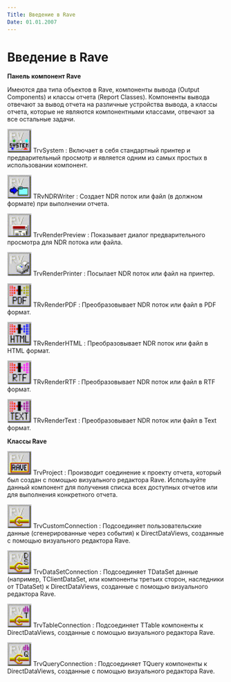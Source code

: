 ```yaml
---
Title: Введение в Rave
Date: 01.01.2007
---
```



Введение в Rave
===============

**Панель компонент Rave**

Имеются два типа объектов в Rave, компоненты вывода (Output Components)
и классы отчета (Report Classes). Компоненты вывода отвечают за вывод
отчета на различные устройства вывода, а классы отчета, которые не
являются компонентными классами, отвечают за все остальные задачи.

![](embim1741.png)        TrvSystem
: Включает в себя стандартный принтер и предварительный просмотр и
является одним из самых простых в использовании компонент.

![](embim1742.png)        TRvNDRWriter
: Создает NDR поток или файл (в должном формате) при выполнении отчета.

![](embim1743.png)        TrvRenderPreview
: Показывает диалог предварительного просмотра для NDR потока или
файла.

![](embim1744.png)        TrvRenderPrinter
: Посылает NDR поток или файл на принтер.

![](embim1745.png)        TRvRenderPDF
: Преобразовывает NDR поток или файл в PDF формат.

![](embim1746.png)        TRvRenderHTML
: Преобразовывает NDR поток или файл в HTML формат.

![](embim1747.png)        TRvRenderRTF
: Преобразовывает NDR поток или файл в RTF формат.

![](embim1748.png)        TRvRenderText
: Преобразовывает NDR поток или файл в Text формат.

**Классы Rave**

![](embim1749.png)        TrvProject
: Производит соединение к проекту отчета, который был создан с помощью
визуального редактора Rave. Используйте данный компонент для получения
списка всех доступных отчетов или для выполнения конкретного отчета.

![](embim1750.png) TrvCustomConnection
: Подсоединяет пользовательские данные
(сгенерированные через события) к DirectDataViews, созданные с помощью
визуального редактора Rave.

![](embim1751.png)       TrvDataSetConnection
: Подсоединяет TDataSet данные (например,
TClientDataSet, или компоненты третьих сторон, наследники  от TDataSet)
к DirectDataViews, созданные с помощью визуального редактора Rave.

![](embim1752.png)       TrvTableConnection
: Подсоединяет TTable компоненты к
DirectDataViews, созданные с помощью визуального редактора Rave.

![](embim1753.png)       TrvQueryConnection
: Подсоединяет TQuery компоненты к
DirectDataViews, созданные с помощью визуального редактора Rave.
